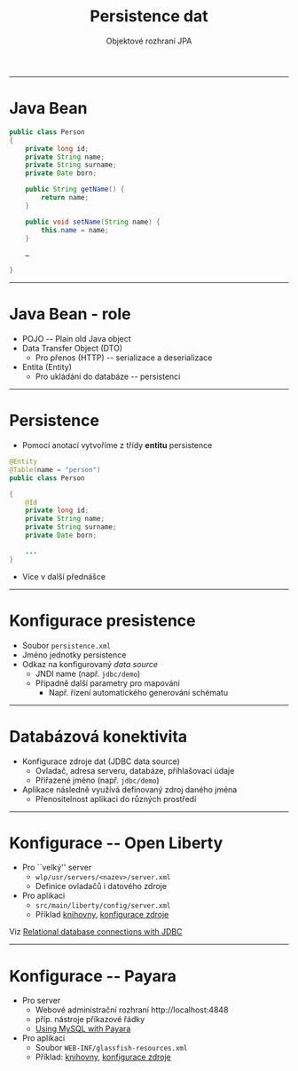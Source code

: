 <!-- .slide: class="section" -->

<header>
	<h1>Persistence dat</h1>
	<p>Objektové rozhraní JPA</p>
</header>

---

# Java Bean

```java
public class Person
{
    private long id;
    private String name;
    private String surname;
    private Date born;

    public String getName() {
        return name;
    }

    public void setName(String name) {
        this.name = name;
    }

	…

}
```

---

# Java Bean - role

- POJO -- Plain old Java object
- Data Transfer Object (DTO)
	- Pro přenos (HTTP) -- serializace a deserializace
- Entita (Entity)
	- Pro ukládání do databáze -- persistenci

---

# Persistence
- Pomocí anotací vytvoříme z třídy **entitu** persistence

```java
@Entity
@Table(name = "person")
public class Person

{
    @Id
    private long id;
    private String name;
    private String surname;
    private Date born;

	...
}
```

- Více v další přednášce

---

# Konfigurace presistence
- Soubor `persistence.xml`
- Jméno jednotky persistence
- Odkaz na konfigurovaný *data source*
	- JNDI name (např. `jdbc/demo`)
	- Případně další parametry pro mapování
		- Např. řízení automatického generování schématu

---

# Databázová konektivita
- Konfigurace zdroje dat (JDBC data source)
	- Ovladač, adresa serveru, databáze, přihlašovací údaje
	- Přiřazené jméno (např. `jdbc/demo`) 
- Aplikace následně využívá definovaný zdroj daného jména
	- Přenositelnost aplikaci do různých prostředí

---

# Konfigurace -- Open Liberty

- Pro ``velký'' server
	- `wlp/usr/servers/<nazev>/server.xml`
	- Definice ovladačů i datového zdroje
- Pro aplikaci
	- `src/main/liberty/config/server.xml` 
	- Příklad [knihovny](https://github.com/DIFS-Teaching/jakartaee-basic/blob/main/web-frontend/pom.xml), [konfigurace zdroje](https://github.com/DIFS-Teaching/jakartaee-basic/blob/main/web-frontend/src/main/liberty/config/server.xml)

Viz [Relational database connections with JDBC](https://openliberty.io/docs/latest/relational-database-connections-JDBC.html)

---

# Konfigurace -- Payara
- Pro server
	- Webové administrační rozhraní http://localhost:4848
	- příp. nástroje příkazové řádky
	- [Using MySQL with Payara](https://blog.payara.fish/using-mysql-with-payara)
- Pro aplikaci
	- Soubor `WEB-INF/glassfish-resources.xml` 
	- Příklad: [knihovny](https://github.com/cicekhayri/payara-micro-javaee-crud-rest-starter-project/blob/master/pom.xml), [konfigurace zdroje](https://github.com/cicekhayri/payara-micro-javaee-crud-rest-starter-project/blob/master/src/main/webapp/WEB-INF/glassfish-resources.xml)
